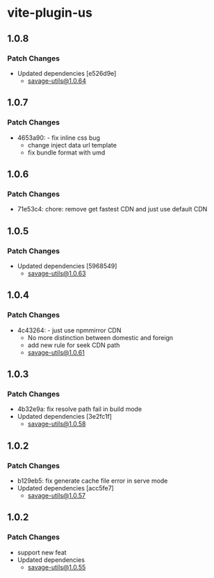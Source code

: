 # vite-plugin-us

## 1.0.8

### Patch Changes

- Updated dependencies [e526d9e]
  - savage-utils@1.0.64

## 1.0.7

### Patch Changes

- 4653a90: - fix inline css bug
  - change inject data url template
  - fix bundle format with umd

## 1.0.6

### Patch Changes

- 71e53c4: chore: remove get fastest CDN and just use default CDN

## 1.0.5

### Patch Changes

- Updated dependencies [5968549]
  - savage-utils@1.0.63

## 1.0.4

### Patch Changes

- 4c43264: - just use npmmirror CDN
  - No more distinction between domestic and foreign
  - add new rule for seek CDN path
  - savage-utils@1.0.61

## 1.0.3

### Patch Changes

- 4b32e9a: fix resolve path fail in build mode
- Updated dependencies [3e2fc1f]
  - savage-utils@1.0.58

## 1.0.2

### Patch Changes

- b129eb5: fix generate cache file error in serve mode
- Updated dependencies [acc5fe7]
  - savage-utils@1.0.57

## 1.0.2

### Patch Changes

- support new feat
- Updated dependencies
  - savage-utils@1.0.55
